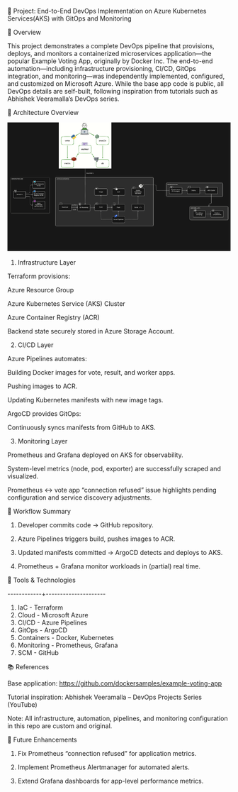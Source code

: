🧩 Project: End-to-End DevOps Implementation on Azure Kubernetes Services(AKS) with GitOps and Monitoring

📘 Overview

This project demonstrates a complete DevOps pipeline that provisions, deploys, and monitors a containerized microservices application—the popular Example Voting App, originally by Docker Inc. 
The end-to-end automation—including infrastructure provisioning, CI/CD, GitOps integration, and monitoring—was independently implemented, configured, and customized on Microsoft Azure. 
While the base app code is public, all DevOps details are self-built, following inspiration from tutorials such as Abhishek Veeramalla’s DevOps series.


🧱 Architecture Overview

![Architecture Diagram](docs/screenshots/Project-workflow.PNG)

1. Infrastructure Layer

Terraform provisions:

Azure Resource Group

Azure Kubernetes Service (AKS) Cluster

Azure Container Registry (ACR)

Backend state securely stored in Azure Storage Account.


2. CI/CD Layer

Azure Pipelines automates:

Building Docker images for vote, result, and worker apps.

Pushing images to ACR.

Updating Kubernetes manifests with new image tags.

ArgoCD provides GitOps:

Continuously syncs manifests from GitHub to AKS.


3. Monitoring Layer

Prometheus and Grafana deployed on AKS for observability.

System-level metrics (node, pod, exporter) are successfully scraped and visualized.

Prometheus <-> vote app “connection refused” issue highlights pending configuration and service discovery adjustments.


🔁 Workflow Summary

1. Developer commits code → GitHub repository.

2. Azure Pipelines triggers build, pushes images to ACR.

3. Updated manifests committed → ArgoCD detects and deploys to AKS.

4. Prometheus + Grafana monitor workloads in (partial) real time.



🧠 Tools & Technologies
           
------------+---------------------

1. IaC -  Terraform          
2. Cloud -  Microsoft Azure    
3. CI/CD  -  Azure Pipelines    
4. GitOps  -  ArgoCD             
5. Containers - Docker, Kubernetes 
6. Monitoring - Prometheus, Grafana
7. SCM -  GitHub             


📚 References

Base application: https://github.com/dockersamples/example-voting-app

Tutorial inspiration: Abhishek Veeramalla – DevOps Projects Series (YouTube)

Note: All infrastructure, automation, pipelines, and monitoring configuration in this repo are custom and original.


🧩 Future Enhancements


1. Fix Prometheus “connection refused” for application metrics.

2. Implement Prometheus Alertmanager for automated alerts.

3. Extend Grafana dashboards for app-level performance metrics.




